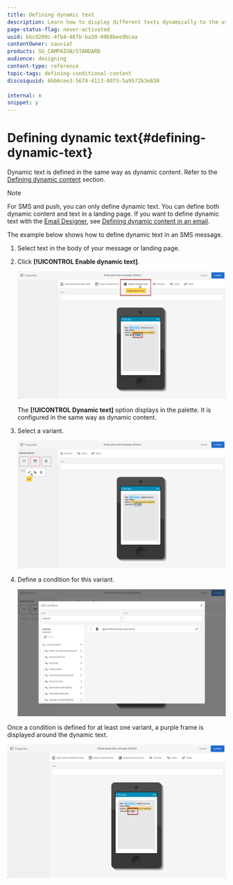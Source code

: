 ```yaml
---
title: Defining dynamic text
description: Learn how to display different texts dynamically to the user according to the conditions defined in Adobe Campaign.
page-status-flag: never-activated
uuid: bbcd200c-4fb4-467b-ba39-09b8bee9bcaa
contentOwner: sauviat
products: SG_CAMPAIGN/STANDARD
audience: designing
content-type: reference
topic-tags: defining-conditional-content
discoiquuid: 6bb6cee3-5674-4113-8073-5a9572b3e830

internal: n
snippet: y
---
```


# Defining dynamic text{#defining-dynamic-text}

Dynamic text is defined in the same way as dynamic content. Refer to the [Defining dynamic content](../../designing/using/personalization.md#defining-dynamic-content-in-an-email) section.

>[!NOTE]
>
>For SMS and push, you can only define dynamic text. You can define both dynamic content and text in a landing page. If you want to define dynamic text with the [Email Designer](../../designing/using/designing-content-in-adobe-campaign.md), see [Defining dynamic content in an email](../../designing/using/personalization.md#defining-dynamic-content-in-an-email).

The example below shows how to define dynamic text in an SMS message.

1. Select text in the body of your message or landing page.
1. Click **[!UICONTROL Enable dynamic text]**.

   ![](assets/dynamic_text_sms_1.png)

   The **[!UICONTROL Dynamic text]** option displays in the palette. It is configured in the same way as dynamic content.

1. Select a variant.

   ![](assets/dynamic_text_sms_2.png)

1. Define a condition for this variant.

   ![](assets/dynamic_text_sms_4.png)

Once a condition is defined for at least one variant, a purple frame is displayed around the dynamic text.

![](assets/dynamic_text_sms_3.png)

